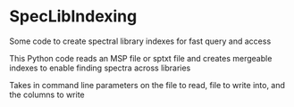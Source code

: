 # SpecLibIndexing
Some code to create spectral library indexes for fast query and access

This Python code reads an MSP file or sptxt file and creates mergeable indexes to enable finding spectra across libraries

Takes in command line parameters on the file to read, file to write into, and the columns to write
